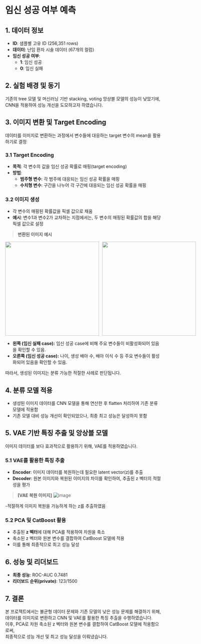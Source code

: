 
# 임신 성공 여부 예측

## 1. 데이터 정보
- **ID**: 샘플별 고유 ID (256,351 rows)
- **데이터**: 난임 환자 시술 데이터 (67개의 컬럼)
- **임신 성공 여부**:
  - **1**: 임신 성공
  - **0**: 임신 실패

## 2. 실험 배경 및 동기
기존의 tree 모델 및 머신러닝 기반 stacking, voting 앙상블 모델의 성능이 낮았기에,  
CNN을 적용하여 성능 개선을 도모하고자 하였습니다.

## 3. 이미지 변환 및 Target Encoding
데이터를 이미지로 변환하는 과정에서 변수들에 대응하는 
target 변수의 mean을 활용하기로 결정

### 3.1 Target Encoding
- **목적**: 각 변수의 값을 임신 성공 확률로 매핑(target encoding)
- **방법**:
  - **범주형 변수**: 각 범주에 대응되는 임신 성공 확률을 매핑
  - **수치형 변수**: 구간을 나누어 각 구간에 대응되는 임신 성공 확률을 매핑

### 3.2 이미지 생성
- 각 변수의 매핑된 확률값을 픽셀 값으로 채움
- **예시**: 변수1과 변수2가 교차하는 지점에서는, 두 변수의 매핑된 확률값의 합을 해당 픽셀 값으로 설정

> **변환된 이미지 예시**
<div style="display: flex;">
  <img src="https://github.com/user-attachments/assets/135651fa-fe57-4119-8d7f-b788e5d5d2c8" width="300" style="margin-right: 10px;" />
  <img src="https://github.com/user-attachments/assets/b6ef96ee-1ee8-4887-8223-2c52389a6335" width="300" />
</div>

- **왼쪽 (임신 실패 case):** 임신 성공 case에 비해 주요 변수들이 비활성화되어 있음을 확인할 수 있음.
- **오른쪽 (임신 성공 case):** 나이, 생성 배아 수, 배아 이식 수 등 주요 변수들이 활성화되어 있음을 확인할 수 있음.

따라서, 생성된 이미지는 분류 가능한 적절한 사례로 판단됩니다.


## 4. 분류 모델 적용
- 생성된 이미지 데이터를 CNN 모델을 통해 연산한 후 flatten 처리하여 기존 분류 모델에 적용함
- 기존 모델 대비 성능 개선이 확인되었으나, 최종 최고 성능은 달성하지 못함

## 5. VAE 기반 특징 추출 및 앙상블 모델
이미지 데이터를 보다 효과적으로 활용하기 위해, VAE를 적용하였습니다.

### 5.1 VAE를 활용한 특징 추출
- **Encoder**: 이미지 데이터를 복원하는데 필요한 latent vector(z)를 추출
- **Decoder**: 원본 이미지와 복원된 이미지의 차이를 확인하여, 추출된 z 벡터의 적절성을 평가

> **[VAE 복원 이미지]**
![image](https://github.com/user-attachments/assets/db954117-26a1-4eba-a32d-e831c46bc8b0)

-적절하게 이미지 복원을 가능하게 하는 z를 추출하였음

### 5.2 PCA 및 CatBoost 활용
- 추출된 **z 벡터**에 대해 PCA를 적용하여 차원을 축소
- 축소된 z 벡터와 원본 변수를 결합하여 CatBoost 모델에 적용
- 이를 통해 최종적으로 최고 성능 달성

## 6. 성능 및 리더보드
- **최종 성능**: ROC-AUC 0.7481
- **리더보드 순위(private)**: 123/1500

## 7. 결론
본 프로젝트에서는 불균형 데이터 문제와 기존 모델의 낮은 성능 문제를 해결하기 위해,  
데이터를 이미지로 변환하고 CNN 및 VAE를 활용한 특징 추출을 수행하였습니다.  
이후, PCA로 차원 축소된 z 벡터와 원본 변수를 결합하여 CatBoost 모델에 적용함으로써,  
최종적으로 성능 개선 및 최고 성능 달성을 이뤄냈습니다.
